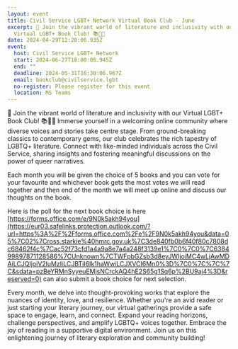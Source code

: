 ```yaml
---
layout: event
title: Civil Service LGBT+ Network Virtual Book Club - June
excerpt: 🌈 Join the vibrant world of literature and inclusivity with our
  Virtual LGBT+ Book Club! 📚🏳️‍🌈
date: 2024-04-29T12:20:06.935Z
event:
  host: Civil Service LGBT+ Network
  start: 2024-06-27T18:00:06.945Z
  end: ""
  deadline: 2024-05-31T16:30:06.967Z
  email: bookclub@civilservice.lgbt
  no-register: Please register for this event
  location: MS Teams
---
```

🌈 Join the vibrant world of literature and inclusivity with our Virtual LGBT+ Book Club! 📚🏳️‍🌈 Immerse yourself in a welcoming online community where diverse voices and stories take centre stage. From ground-breaking classics to contemporary gems, our club celebrates the rich tapestry of LGBTQ+ literature. Connect with like-minded individuals across the Civil Service, sharing insights and fostering meaningful discussions on the power of queer narratives.

Each month you will be given the choice of 5 books and you can vote for your favourite and whichever book gets the most votes we will read together and then end of the month we will meet up online and discuss our thoughts on the book.

Here is the poll for the next book choice is here [https://forms.office.com/e/9N0k5akh94you](https://eur03.safelinks.protection.outlook.com/?url=https%3A%2F%2Fforms.office.com%2Fe%2F9N0k5akh94you&data=05%7C02%7Cross.starkie%40hmrc.gov.uk%7C3de840fb0b6f40f80c7808dc68462f4c%7Cac52f73cfd1a4a9a8e7a4a248f3139e1%7C0%7C0%7C638499897871128586%7CUnknown%7CTWFpbGZsb3d8eyJWIjoiMC4wLjAwMDAiLCJQIjoiV2luMzIiLCJBTiI6Ik1haWwiLCJXVCI6Mn0%3D%7C0%7C%7C%7C&sdata=pzBeYRMnSyyeuEMjsNCrckAQ4hE2S65g1Sq6p%2BU9aj4%3D&reserved=0) can also submit a book choice for next selection.

Every month, we delve into thought-provoking works that explore the nuances of identity, love, and resilience. Whether you're an avid reader or just starting your literary journey, our virtual gatherings provide a safe space to engage, learn, and connect. Expand your reading horizons, challenge perspectives, and amplify LGBTQ+ voices together. Embrace the joy of reading in a supportive digital environment. Join us on this enlightening journey of literary exploration and community building!